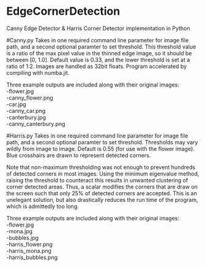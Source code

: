 # EdgeCornerDetection
Canny Edge Detector &amp; Harris Corner Detector implementation in Python

#Canny.py
Takes in one required command line parameter for image file path, and a second optional paramter to set threshold. This threshold value is a ratio of the max pixel value in the thinned edge image, so it should be between [0, 1.0]. Default value is 0.33, and the lower threshold is set at a ratio of 1:2. Images are handled as 32bit floats. Program accelerated by compiling with numba.jit.

Three example outputs are included along with their original images:  
  -flower.jpg    
  -canny_flower.png   
  -car.jpg  
  -canny_car.png  
  -canterbury.jpg   
  -canny_canterbury.png 

#Harris.py 
Takes in one required command line parameter for image file path, and a second optional paramter to set threshold. Thresholds may vary wildly from image to image. Default is 0.55 (for use with the flower image). Blue crosshairs are drawn to represent detected corners. 

Note that non-maximum thresholding was not enough to prevent hundreds of detected corners in most images. Using the minimum eigenvalue method, raising the threshold to counteract this results in unwanted clustering of corner detected areas. Thus, a scalar modifies the corners that are draw on the screen such that only 25% of detected corners are accepted. This is an unelegant solution, but also drastically reduces the run time of the program, which is admittedly too long.

Three example outputs are included along with their original images:  
-flower.jpg			
-mona.jpg		  
-bubbles.jpg	  
-harris_flower.png    
-harris_mona.png    
-harris_bubbles.png 
